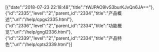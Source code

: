 [{"date":"2018-07-23 22:18:48","title":"tWJPAO9lvS3burKJvQn6JA=="},{"id":"2335","level":"2","parent_id":"2334","title":"产品概述","url":"/help/cpgs2335.html"},{"id":"2336","level":"2","parent_id":"2334","title":"功能概览","url":"/help/gngl2336.html"},{"id":"2339","level":"2","parent_id":"2334","title":"产品特色","url":"/help/cpts2339.html"}]
